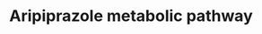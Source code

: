 ---
annotations:
- type: Pathway Ontology
  value: xenobiotic metabolic pathway
- type: Pathway Ontology
  value: phase I biotransformation pathway via cytochrome P450
authors:
- Egonw
- MaintBot
- Eweitz
description: The CYP P450 metabolism of aripiprazole has been studied and described
  in several papers (like the one in the bibliography), except for the original primary
  literature describing the experiments and the exact metabolite structures. The two
  CYPs are said to be involved in N-dealkylation and dehydrogenation.
last-edited: 2021-05-22
organisms:
- Homo sapiens
redirect_from:
- /index.php/Pathway:WP2640
- /instance/WP2640
schema-jsonld:
- '@context': https://schema.org/
  '@id': https://wikipathways.github.io/pathways/WP2640.html
  '@type': Dataset
  creator:
    '@type': Organization
    name: WikiPathways
  description: The CYP P450 metabolism of aripiprazole has been studied and described
    in several papers (like the one in the bibliography), except for the original
    primary literature describing the experiments and the exact metabolite structures.
    The two CYPs are said to be involved in N-dealkylation and dehydrogenation.
  keywords:
  - CYP2D6
  - CYP3A43
  - dehydroaripiprazole
  - Product
  - aripiprazole
  license: CC0
  name: Aripiprazole metabolic pathway
seo: CreativeWork
title: Aripiprazole metabolic pathway
wpid: WP2640
---